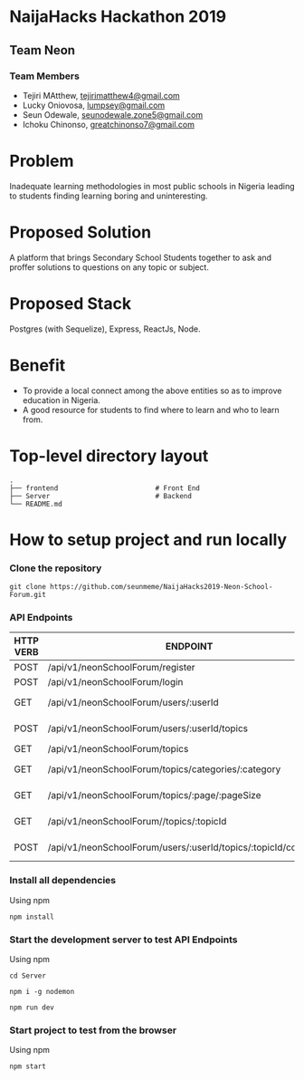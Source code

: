# NaijaHacks Hackathon 2019

## Team Neon

### Team Members

- Tejiri MAtthew, tejirimatthew4@gmail.com
- Lucky Oniovosa, lumpsey@gmail.com
- Seun Odewale, seunodewale.zone5@gmail.com
- Ichoku Chinonso, greatchinonso7@gmail.com


# Problem

Inadequate learning methodologies in most public schools in Nigeria leading to students finding learning boring and uninteresting.

# Proposed Solution

A platform that brings Secondary School Students together to ask and proffer solutions to questions on any topic or subject.

# Proposed Stack

Postgres (with Sequelize), Express, ReactJs, Node.

# Benefit

- To provide a local connect among the above entities so as to
improve education in Nigeria.
- A good resource for students to find where to learn and who to learn from.

# Top-level directory layout

    .
    ├── frontend                        # Front End
    ├── Server                          # Backend
    └── README.md   


# How to setup project and run locally

### Clone the repository 

```
git clone https://github.com/seunmeme/NaijaHacks2019-Neon-School-Forum.git
```

### API Endpoints

| HTTP VERB     | ENDPOINT                                                       | FUNCTIONALITY                  |
| ------------- |----------------------------------------------------------------| ------------------------------|
| POST          | /api/v1/neonSchoolForum/register                               | Ceate new user         |
| POST          | /api/v1/neonSchoolForum/login                                  | Users login    |
| GET           | /api/v1/neonSchoolForum/users/:userId                          | Get a particular user   |
| POST          | /api/v1/neonSchoolForum/users/:userId/topics                   | Create a new topic    |
| GET           | /api/v1/neonSchoolForum/topics                                 | Get all topics    |
| GET           | /api/v1/neonSchoolForum/topics/categories/:category            | Filter topics by category   |
| GET           | /api/v1/neonSchoolForum/topics/:page/:pageSize                 | Get Paginated topics    |
| GET           | /api/v1/neonSchoolForum//topics/:topicId                       | Get a particular topic    |
| POST          | /api/v1/neonSchoolForum/users/:userId/topics/:topicId/comments | Add a new comment |

### Install all dependencies

Using npm

```
npm install
```

### Start the development server to test API Endpoints

Using npm

```
cd Server
```
```
npm i -g nodemon
```
```
npm run dev
```

### Start project to test from the browser


Using npm

```
npm start
```
